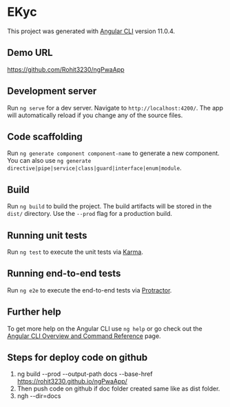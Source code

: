 # EKyc

This project was generated with [Angular CLI](https://github.com/angular/angular-cli) version 11.0.4.

## Demo URL
https://github.com/Rohit3230/ngPwaApp

## Development server

Run `ng serve` for a dev server. Navigate to `http://localhost:4200/`. The app will automatically reload if you change any of the source files.

## Code scaffolding

Run `ng generate component component-name` to generate a new component. You can also use `ng generate directive|pipe|service|class|guard|interface|enum|module`.

## Build

Run `ng build` to build the project. The build artifacts will be stored in the `dist/` directory. Use the `--prod` flag for a production build.

## Running unit tests

Run `ng test` to execute the unit tests via [Karma](https://karma-runner.github.io).

## Running end-to-end tests

Run `ng e2e` to execute the end-to-end tests via [Protractor](http://www.protractortest.org/).

## Further help

To get more help on the Angular CLI use `ng help` or go check out the [Angular CLI Overview and Command Reference](https://angular.io/cli) page.


## Steps for deploy code on github
1. ng build --prod --output-path docs --base-href https://rohit3230.github.io/ngPwaApp/
2. Then push code on github if doc folder created same like as dist folder.
3. ngh --dir=docs
